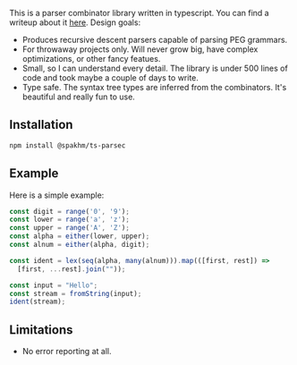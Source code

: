 
This is a parser combinator library written in typescript. You can
find a writeup about it [here](https://www.spakhm.com/ts-parsec). Design
goals:

- Produces recursive descent parsers capable of parsing PEG grammars.
- For throwaway projects only. Will never grow big, have complex
  optimizations, or other fancy featues.
- Small, so I can understand every detail. The library is under 500
  lines of code and took maybe a couple of days to write.
- Type safe. The syntax tree types are inferred from the combinators.
  It's beautiful and really fun to use.

## Installation
```sh
npm install @spakhm/ts-parsec
```

## Example

Here is a simple example:

```ts
const digit = range('0', '9');
const lower = range('a', 'z');
const upper = range('A', 'Z');
const alpha = either(lower, upper);
const alnum = either(alpha, digit);

const ident = lex(seq(alpha, many(alnum))).map(([first, rest]) =>
  [first, ...rest].join(""));

const input = "Hello";
const stream = fromString(input);
ident(stream);
```

## Limitations

- No error reporting at all.
